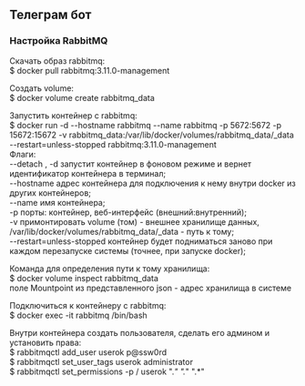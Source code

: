 ## Телеграм бот

### Настройка RabbitMQ
Скачать образ rabbitmq: <br />
\$ docker pull rabbitmq:3.11.0-management <br />

Создать volume: <br />
\$ docker volume create rabbitmq_data <br />

Запустить контейнер с rabbitmq: <br />
\$ docker run -d --hostname rabbitmq --name rabbitmq -p 5672:5672 -p 15672:15672 -v rabbitmq_data:/var/lib/docker/volumes/rabbitmq_data/_data --restart=unless-stopped rabbitmq:3.11.0-management <br />
Флаги: <br />
--detach , -d запустит контейнер в фоновом режиме и вернет идентификатор контейнера в терминал; <br />
--hostname адрес контейнера для подключения к нему внутри docker из других контейнеров; <br />
--name имя контейнера; <br />
-p порты: контейнер, веб-интерфейс (внешний:внутренний); <br />
-v примонтировать volume (том) - внешнее хранилище данных, /var/lib/docker/volumes/rabbitmq_data/_data - путь к тому; <br />
--restart=unless-stopped контейнер будет подниматься заново при каждом перезапуске системы (точнее, при запуске docker); <br />

Команда для определения пути к тому хранилища: <br />
\$ docker volume inspect rabbitmq_data <br />
поле Mountpoint из представленного json - адрес хранилища в системе <br />

Подключиться к контейнеру с rabbitmq: <br />
\$ docker exec -it rabbitmq /bin/bash <br />

Внутри контейнера создать пользователя, сделать его админом и установить права: <br />
\$ rabbitmqctl add_user userok p@ssw0rd <br />
\$ rabbitmqctl set_user_tags userok administrator <br />
\$ rabbitmqctl set_permissions -p / userok ".*" ".*" ".*" <br />
